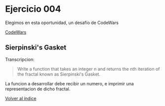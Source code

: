 # Ejercicio 004

Elegimos en esta oportunidad, un desafío de CodeWars

[CodeWars](https://www.codewars.com/kata/53ea3ad17b5dfe1946000278/train/javascript)

## Sierpinski's Gasket

Transcripcion: 

> Write a function that takes an integer n and returns the nth iteration of the fractal known as Sierpinski's Gasket.

La funcion a desarrollar debe recibir un numero, e imprimir una representacion de dicho fractal. 


[Volver al índice](../README.md)